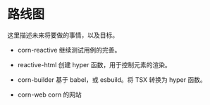 # 路线图

这里描述未来将要做的事情，以及目标。

-   corn-reactive 继续测试用例的完善。

-   reactive-html 创建 hyper 函数，用于控制元素的渲染。

-   corn-builder 基于 babel，或 esbuild。将 TSX 转换为 hyper 函数。

-   corn-web corn 的网站
